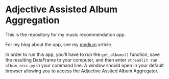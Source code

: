 # Adjective Assisted Album Aggregation
This is the repository for my music recommendation app.

For my blog about the app, see my [medium]() article.

In order to run this app, you'll have to run the `get_albums()` function, save the resulting DataFrame to your computer, and then enter `streamlit run album_recc.py` in your command line. A window should open in your default browser allowing you to access the Adjective Assited Album Aggregator. 

